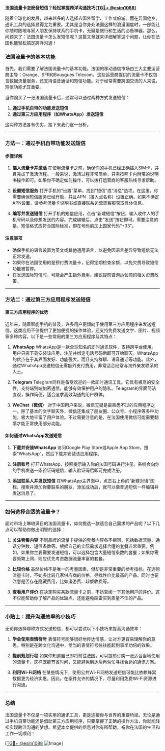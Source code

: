 **法国流量卡怎麽發短信？轻松掌握跨洋沟通技巧[[TG💪+ @esim1088](https://t.me/s/esim1088)]**

随着全球化的发展，越来越多的人选择去国外留学、工作或旅游。而在异国他乡，通讯工具的选择显得尤为重要。尤其是当你身处法国这样的浪漫国度时，一部能让你随时随地与家人朋友保持联系的手机卡，无疑是旅行和生活的必备神器。那么，问题来了：法国流量卡怎么发短信呢？这篇文章就来详细解答这个问题，让你在法国也能轻松搞定跨洋沟通！

### 法国流量卡的基本功能

首先，我们需要了解法国流量卡的基本功能。法国的移动通信市场由三大主要运营商主导：Orange、SFR和Bouygues Telecom。这些运营商提供的流量卡不仅包含数据流量服务，还支持语音通话和短信功能。对于经常需要跨国交流的人来说，短信功能尤其重要。

当你购买了一张法国流量卡后，通常可以通过两种方式发送短信：

1. **通过手机自带的功能发送短信**
2. **通过第三方应用程序（如WhatsApp）发送短信**

这两种方法各有优劣，接下来我们逐一分析。

---

### 方法一：通过手机自带功能发送短信

#### 步骤详解
1. **插入流量卡并激活**
   在使用流量卡之前，确保你的手机已经正确插入SIM卡，并且完成了激活流程。一般来说，激活过程非常简单，只需按照卡内附带的说明书操作即可。如果你不确定如何操作，可以拨打运营商的客服热线寻求帮助。

2. **设置短信服务**
   打开手机的“设置”菜单，找到“短信”或“消息”选项。在这里，你需要确保短信服务已经开启，并且APN（接入点名称）设置正确。如果不确定APN设置，请参考流量卡说明书或直接联系运营商客服获取具体信息。

3. **编写并发送短信**
   打开手机的短信应用，点击“新建短信”按钮，输入收件人的手机号码以及你想发送的内容。完成编辑后，点击“发送”按钮即可。需要注意的是，短信格式应符合国际标准，即在号码前加上国家代码“+33”。

#### 注意事项
- 确保手机的语言设置为英文或其他通用语言，以避免因语言差异导致短信无法正常发送。
- 如果你在法国使用的是预付费流量卡，记得定期检查余额，以免欠费导致短信功能被暂停。
- 在发送国际短信时，可能会产生额外费用，建议提前咨询运营商的相关资费政策。

---

### 方法二：通过第三方应用程序发送短信

#### 第三方应用程序的优势
近年来，随着智能手机的普及，许多用户更倾向于使用第三方应用程序来发送短信。这类应用不仅提供了更加便捷的操作体验，还支持免费发送文字、图片、视频等多种内容。以下是一些常用的第三方应用程序及其特点：

1. **WhatsApp**
   WhatsApp是一款全球知名的即时通讯软件，支持跨平台使用。用户只需下载安装该应用，注册并绑定电话号码后即可开始聊天。WhatsApp的优点在于其界面友好、功能强大，而且支持群聊、语音通话等功能。此外，通过WhatsApp发送短信无需额外支付费用，非常适合经常与海外亲友联系的人士。

2. **Telegram**
   Telegram同样是备受欢迎的一款即时通讯工具。它具有极高的安全性，支持端到端加密通信，能够有效保护用户的隐私。Telegram的界面简洁直观，操作简便，适合追求高效沟通的用户群体。

3. **WeChat（微信）**
   对于中国用户来说，微信无疑是最熟悉不过的应用程序之一。除了基本的文字聊天外，微信还集成了朋友圈、公众号、小程序等多种功能，极大地丰富了用户体验。不过需要注意的是，在法国使用微信可能需要翻墙才能正常使用部分功能。

#### 如何通过WhatsApp发送短信
1. **下载并安装WhatsApp**
   访问Google Play Store或Apple App Store，搜索“WhatsApp”，然后下载并安装该应用程序。

2. **注册账号**
   打开WhatsApp，按照提示输入你的法国号码进行注册。系统会向你的手机发送一条验证码短信，输入验证码后即可完成注册。

3. **添加联系人并发送短信**
   在WhatsApp主界面中，点击右上角的“新建对话”图标，搜索并添加你要联系的朋友。添加成功后，就可以像普通短信一样编辑并发送消息了。

---

### 如何选择合适的流量卡？

面对市场上琳琅满目的法国流量卡，如何挑选一款适合自己需求的产品呢？以下几点可以帮助你做出明智的选择：

1. **关注套餐内容**
   不同品牌的流量卡提供的套餐内容各不相同，包括数据流量、通话分钟数、短信条数等。根据自己的实际需求选择合适的套餐非常重要。例如，如果你主要需要发送短信，可以选择包含大量短信条数的套餐；如果你需要频繁上网，则应优先考虑数据流量丰富的套餐。

2. **比较价格**
   虽然价格不是唯一的考量因素，但却是非常重要的参考指标。在选购流量卡时，不妨多比较几家供应商的价格，寻找性价比最高的产品。同时也要注意是否存在隐藏费用，比如漫游费、超额收费等。

3. **查看用户评价**
   在决定购买某款流量卡之前，不妨查阅一下其他用户的评价。这不仅能帮助你了解产品的优缺点，还能避免踩雷买到质量不佳的产品。

---

### 小贴士：提升沟通效率的小技巧

无论你选择哪种方式发送短信，都可以尝试以下小技巧来提高沟通效率：

1. **学会使用表情符号**
   表情符号能够很好地传达情感，让对方更容易理解你的意思。特别是在跨文化沟通中，恰当的表情符号往往能起到事半功倍的效果。

2. **提前规划行程**
   如果你知道自己即将前往法国，可以提前订购一张适合当地使用的流量卡，这样既能节省时间，又能避免到达后再匆忙寻找合适的通讯方案。

3. **利用Wi-Fi网络**
   在某些情况下，使用公共Wi-Fi网络发送短信可能比依赖蜂窝数据更为经济实惠。因此，在条件允许的情况下，尽量利用免费Wi-Fi资源进行沟通。

---

### 总结

法国流量卡不仅是一项实用的通讯工具，更是连接你与世界的重要桥梁。无论是通过手机自带功能还是借助第三方应用程序，只要掌握了正确的操作方法，你就能轻松实现跨洋沟通的梦想。希望本文提供的信息对你有所帮助，祝你在法国的生活和工作一切顺利！

[[TG💪+ @esim1088](https://t.me/s/esim1088) ![Image](https://i.postimg.cc/4NQfJmqS/Snipaste-2025-05-13-00-14-12.png)]